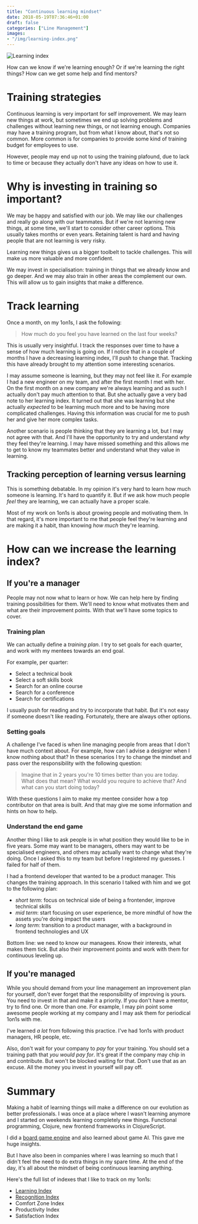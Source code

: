 ```yaml
---
title: "Continuous learning mindset"
date: 2018-05-19T07:36:46+01:00
draft: false
categories: ["Line Management"]
images:
- "/img/learning-index.png"
---
```


![Learning index](/img/learning-index.png)

How can we know if we're learning enough? Or if we're learning the right
things? How can we get some help and find mentors?

<!--more-->

# Training strategies

Continuous learning is very important for self improvement. We may learn new
things at work, but sometimes we end up solving problems and challenges without
learning new things, or not learning enough. Companies may have a training
program, but from what I know about, that's not so common. More common is for
companies to provide some kind of training budget for employees to use.

However, people may end up not to using the training plafound, due to lack to
time or because they actually don't have any ideas on how to use it.

# Why is investing in training so important?

We may be happy and satisfied with our job. We may like our challenges and
really go along with our teammates. But if we're not learning new things,
at some time, we'll start to consider other career options. This usually
takes months or even years. Retaining talent is hard and having people that
are not learning is very risky.

Learning new things gives us a bigger toolbelt to tackle challenges. This
will make us more valuable and more confident.

We may invest in specialisation: training in things that we already know
and go deeper. And we may also train in other areas the complement our own. This
will allow us to gain insights that make a difference.

# Track learning

Once a month, on my 1on1s, I ask the following:

> How much do you feel you have learned on the last four weeks?

This is usually very insightful. I track the responses over time to have a sense
of how much learning is going on. If I notice that in a couple of months I
have a decreasing learning index, I'll push to change that. Tracking this have
already brought to my attention some interesting scenarios.

I may assume someone is learning, but they may not feel like it. For example
I had a new engineer on my team, and after the first month I met with her.
On the first month on a new company we're always learning and as such I
actually don't pay much attention to that. But she actually gave a very bad
note to her learning index. It turned out that she was learning but she
actually _expected_ to be learning much more and to be having more complicated
challenges. Having this information was crucial for me to push her and give
her more complex tasks.

Another scenario is people thinking that they are learning a lot, but I may not
agree with that. And I'll have the opportunity to try and understand _why_
they feel they're learning. I may have missed something and this allows me
to get to know my teammates better and understand what they value in learning.

## Tracking perception of learning versus learning

This is something debatable. In my opinion it's very hard to learn how much
someone is learning. It's hard to quantify it. But if we ask how much people
_feel_ they are learning, we can actually have a proper scale.

Most of my work on 1on1s is about growing people and motivating them. In that
regard, it's more important to me that people feel they're learning and are
making it a habit, than knowing _how much_ they're learning.

# How can we increase the learning index?

## If you're a manager

People may not now what to learn or how. We can help here by finding training
possibilities for them. We'll need to know what motivates them and what
are their improvement points. With that we'll have some topics to cover.

### Training plan

We can actually define a _training plan_. I try to set goals for each quarter,
and work with my mentees towards an end goal.

For example, per quarter:

* Select a technical book
* Select a soft skills book
* Search for an online course
* Search for a conference
* Search for certifications

I usually push for reading and try to incorporate that habit. But it's not
easy if someone doesn't like reading. Fortunately, there are always other
options.

### Setting goals

A challenge I've faced is when line managing people from areas that I don't have
much context about. For example, how can I advise a designer when I know nothing
about that? In these scenarios I try to change the mindset and pass over the
responsibility with the following question:

> Imagine that in 2 years you're 10 times better than you are today.
> What does that mean? What would you require to achieve that? And what can
> you start doing today?

With these questions I aim to make my mentee consider how a top contributor on
that area is built. And that may give me some information and hints on
how to help.

### Understand the end game

Another thing I like to ask people is in what position they would like to
be in five years. Some may want to be managers, others may want to be specialised
engineers, and others may actually want to change what they're doing. Once
I asked this to my team but before I registered my guesses. I failed for
half of them.

I had a frontend developer that wanted to be a product manager. This changes
the training approach. In this scenario I talked with him and we got to the
following plan:

* _short term_: focus on technical side of being a frontender, improve technical
  skills
* _mid term_: start focusing on user experience, be more mindful of how the
  assets you're doing impact the users
* _long term_: transition to a product manager, with a background in frontend
  technologies and UX

Bottom line: we need to know our managees. Know their interests, what makes
them tick. But also their improvement points and work with them for continuous
leveling up.

## If you're managed

While you should demand from your line management an improvement plan for
yourself, don't ever forget that the responsibility of improving is yours.
You need to invest in that and make it a priority. If you don't have a mentor,
try to find one. Or more than one. For example, I may pin point some awesome
people working at my company and I may ask them for periodical 1on1s with me.

I've learned _a lot_ from following this practice. I've had 1on1s with product
managers, HR people, etc.

Also, don't wait for your company to _pay_ for your training. You should set
a training path that _you would pay for_. It's great if the company may
chip in and contribute. But won't be blocked waiting for that. Don't use
that as an excuse. All the money you invest in yourself will pay off.

# Summary

Making a habit of learning things will make a difference on our evolution
as better professionals. I was once at a place where I wasn't learning anymore
and I started on weekends learning completely new things. Functional programming,
Clojure, new frontend frameworks in ClojureScript.

I did a [board game engine](https://github.com/orionsbelt-battlegrounds/obb-rules)
and also learned about game AI. This gave me huge insights.

But I have also been in companies where I was learning so much that I didn't
feel the need to do extra things in my spare time. At the end of the day,
it's all about the mindset of being continuous learning anything.

Here's the full list of indexes that I like to track on my 1on1s:

* [Learning Index](/post/learning-index/)
* [Recognition Index](/post/recognition-index/)
* Comfort Zone Index
* Productivity Index
* Satisfaction Index
